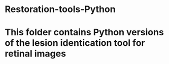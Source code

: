 # Restoration-tools-Python
# This folder contains Python versions of the lesion identication tool for retinal images
